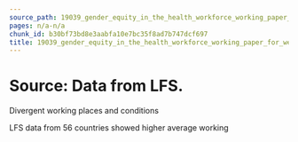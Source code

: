 ```yaml
---
source_path: 19039_gender_equity_in_the_health_workforce_working_paper_for_web_pdf.md
pages: n/a-n/a
chunk_id: b30bf73bd8e3aabfa10e7bc35f8ad7b747dcf697
title: 19039_gender_equity_in_the_health_workforce_working_paper_for_web_pdf
---
```

# Source: Data from LFS.

Divergent working places and conditions

LFS data from 56 countries showed higher average working
